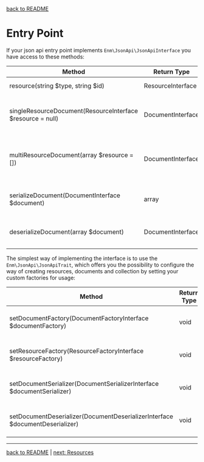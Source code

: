 [back to README](../README.md)
# Entry Point
If your json api entry point implements `Enm\JsonApi\JsonApiInterface` you have access to these methods:

| Method                                                             | Return Type           | Description                                            |
|--------------------------------------------------------------------|-----------------------|--------------------------------------------------------|
| resource(string $type, string $id)                                 | ResourceInterface     | Create a new json resource                             |
| singleResourceDocument(ResourceInterface $resource = null)         | DocumentInterface     | Create a document which can contain one resource       |
| multiResourceDocument(array $resource = [])                        | DocumentInterface     | Create a document which can contain multiple resources |
| serializeDocument(DocumentInterface $document)                     | array                 | Create the array representation of a document          |
| deserializeDocument(array $document)                               | DocumentInterface     | Create a document object from a given array            |

The simplest way of implementing the interface is to use the `Enm\JsonApi\JsonApiTrait`, which offers you the possibility
to configure the way of creating resources, documents and collection by setting your custom factories for usage:

| Method                                                                       | Return Type | Description                             |
|------------------------------------------------------------------------------|-------------|-----------------------------------------|
| setDocumentFactory(DocumentFactoryInterface $documentFactory)                | void        | Set a non default document factory      |
| setResourceFactory(ResourceFactoryInterface $resourceFactory)                | void        | Set a non default resource factory      |
| setDocumentSerializer(DocumentSerializerInterface $documentSerializer)       | void        | Set a non default document serializer   |
| setDocumentDeserializer(DocumentDeserializerInterface $documentDeserializer) | void        | Set a non default document deserializer |

*****

[back to README](../README.md) | [next: Resources](../docs/02-resources.md)
